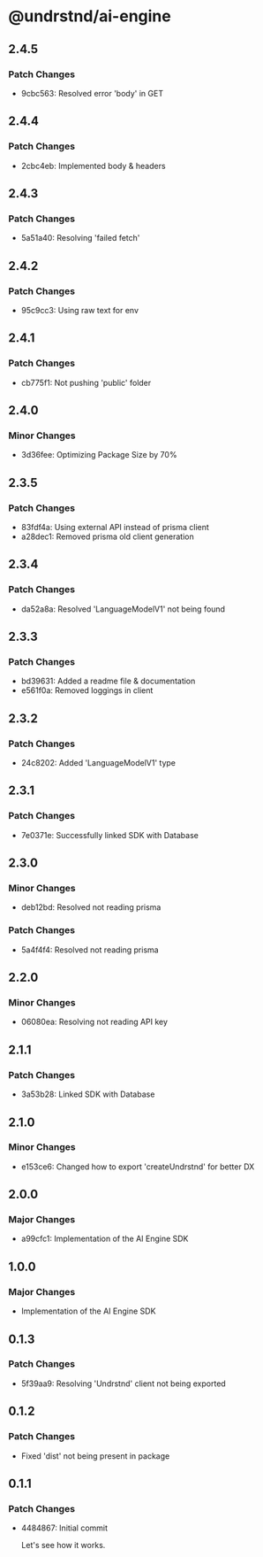 # @undrstnd/ai-engine

## 2.4.5

### Patch Changes

- 9cbc563: Resolved error 'body' in GET

## 2.4.4

### Patch Changes

- 2cbc4eb: Implemented body & headers

## 2.4.3

### Patch Changes

- 5a51a40: Resolving 'failed fetch'

## 2.4.2

### Patch Changes

- 95c9cc3: Using raw text for env

## 2.4.1

### Patch Changes

- cb775f1: Not pushing 'public' folder

## 2.4.0

### Minor Changes

- 3d36fee: Optimizing Package Size by 70%

## 2.3.5

### Patch Changes

- 83fdf4a: Using external API instead of prisma client
- a28dec1: Removed prisma old client generation

## 2.3.4

### Patch Changes

- da52a8a: Resolved 'LanguageModelV1' not being found

## 2.3.3

### Patch Changes

- bd39631: Added a readme file & documentation
- e561f0a: Removed loggings in client

## 2.3.2

### Patch Changes

- 24c8202: Added 'LanguageModelV1' type

## 2.3.1

### Patch Changes

- 7e0371e: Successfully linked SDK with Database

## 2.3.0

### Minor Changes

- deb12bd: Resolved not reading prisma

### Patch Changes

- 5a4f4f4: Resolved not reading prisma

## 2.2.0

### Minor Changes

- 06080ea: Resolving not reading API key

## 2.1.1

### Patch Changes

- 3a53b28: Linked SDK with Database

## 2.1.0

### Minor Changes

- e153ce6: Changed how to export 'createUndrstnd' for better DX

## 2.0.0

### Major Changes

- a99cfc1: Implementation of the AI Engine SDK

## 1.0.0

### Major Changes

- Implementation of the AI Engine SDK

## 0.1.3

### Patch Changes

- 5f39aa9: Resolving 'Undrstnd' client not being exported

## 0.1.2

### Patch Changes

- Fixed 'dist' not being present in package

## 0.1.1

### Patch Changes

- 4484867: Initial commit

  Let's see how it works.
